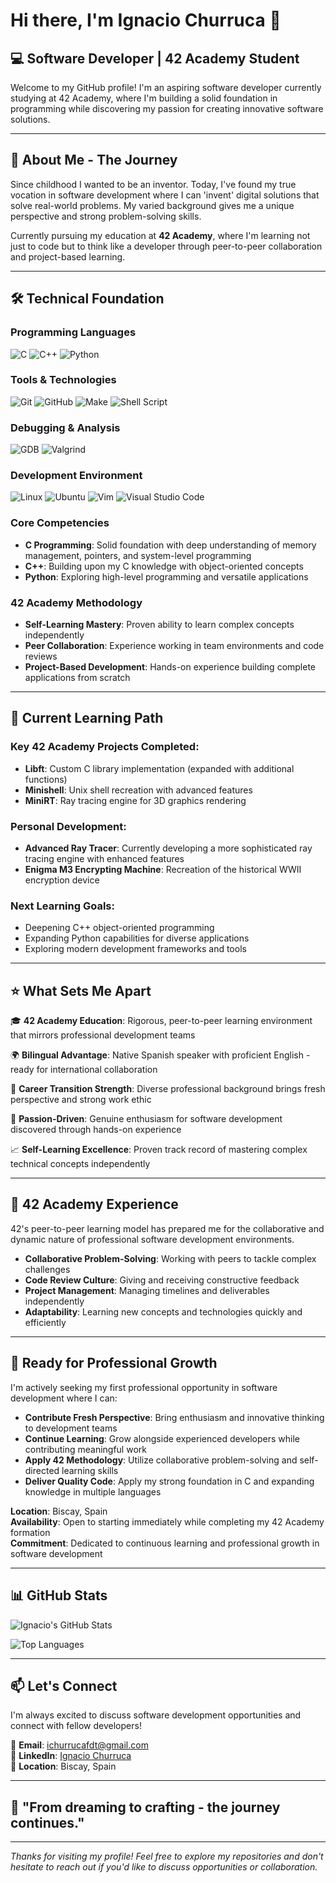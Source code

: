 # Hi there, I'm Ignacio Churruca 👋

## 💻 Software Developer | 42 Academy Student

Welcome to my GitHub profile! I'm an aspiring software developer currently studying at 42 Academy, where I'm building a solid foundation in programming while discovering my passion for creating innovative software solutions.

---

## 🚀 About Me - The Journey

Since childhood I wanted to be an inventor. Today, I've found my true vocation in software development where I can 'invent' digital solutions that solve real-world problems. My varied background gives me a unique perspective and strong problem-solving skills.

Currently pursuing my education at **42 Academy**, where I'm learning not just to code but to think like a developer through peer-to-peer collaboration and project-based learning.

---

## 🛠️ Technical Foundation

### Programming Languages
![C](https://img.shields.io/badge/c-%2300599C.svg?style=for-the-badge&logo=c&logoColor=white)
![C++](https://img.shields.io/badge/c++-%2300599C.svg?style=for-the-badge&logo=c%2B%2B&logoColor=white)
![Python](https://img.shields.io/badge/python-3670A8?style=for-the-badge&logo=python&logoColor=ffdd54)

### Tools & Technologies
![Git](https://img.shields.io/badge/git-%23F05033.svg?style=for-the-badge&logo=git&logoColor=white)
![GitHub](https://img.shields.io/badge/github-%23121011.svg?style=for-the-badge&logo=github&logoColor=white)
![Make](https://img.shields.io/badge/Make-%23008FBA.svg?style=for-the-badge&logo=cmake&logoColor=white)
![Shell Script](https://img.shields.io/badge/shell_script-%23121011.svg?style=for-the-badge&logo=gnu-bash&logoColor=white)

### Debugging & Analysis
![GDB](https://img.shields.io/badge/GDB-3776AB?style=for-the-badge&logo=gnu&logoColor=white)
![Valgrind](https://img.shields.io/badge/Valgrind-FF6B6B?style=for-the-badge&logo=gnu&logoColor=white)

### Development Environment
![Linux](https://img.shields.io/badge/Linux-FCC624?style=for-the-badge&logo=linux&logoColor=black)
![Ubuntu](https://img.shields.io/badge/Ubuntu-E95420?style=for-the-badge&logo=ubuntu&logoColor=white)
![Vim](https://img.shields.io/badge/VIM-%2311AB00.svg?style=for-the-badge&logo=vim&logoColor=white)
![Visual Studio Code](https://img.shields.io/badge/Visual%20Studio%20Code-0078d4.svg?style=for-the-badge&logo=visual-studio-code&logoColor=white)

### Core Competencies
- **C Programming**: Solid foundation with deep understanding of memory management, pointers, and system-level programming
- **C++**: Building upon my C knowledge with object-oriented concepts
- **Python**: Exploring high-level programming and versatile applications

### 42 Academy Methodology
- **Self-Learning Mastery**: Proven ability to learn complex concepts independently
- **Peer Collaboration**: Experience working in team environments and code reviews
- **Project-Based Development**: Hands-on experience building complete applications from scratch

---

## 🎯 Current Learning Path

### Key 42 Academy Projects Completed:
- **Libft**: Custom C library implementation (expanded with additional functions)
- **Minishell**: Unix shell recreation with advanced features
- **MiniRT**: Ray tracing engine for 3D graphics rendering

### Personal Development:
- **Advanced Ray Tracer**: Currently developing a more sophisticated ray tracing engine with enhanced features
- **Enigma M3 Encrypting Machine**: Recreation of the historical WWII encryption device

### Next Learning Goals:
- Deepening C++ object-oriented programming
- Expanding Python capabilities for diverse applications
- Exploring modern development frameworks and tools

---

## ⭐ What Sets Me Apart

🎓 **42 Academy Education**: Rigorous, peer-to-peer learning environment that mirrors professional development teams

🌍 **Bilingual Advantage**: Native Spanish speaker with proficient English - ready for international collaboration

🔄 **Career Transition Strength**: Diverse professional background brings fresh perspective and strong work ethic

🚀 **Passion-Driven**: Genuine enthusiasm for software development discovered through hands-on experience

📈 **Self-Learning Excellence**: Proven track record of mastering complex technical concepts independently

---

## 🏫 42 Academy Experience

42's peer-to-peer learning model has prepared me for the collaborative and dynamic nature of professional software development environments.

- **Collaborative Problem-Solving**: Working with peers to tackle complex challenges
- **Code Review Culture**: Giving and receiving constructive feedback
- **Project Management**: Managing timelines and deliverables independently
- **Adaptability**: Learning new concepts and technologies quickly and efficiently

---

## 💼 Ready for Professional Growth

I'm actively seeking my first professional opportunity in software development where I can:

- **Contribute Fresh Perspective**: Bring enthusiasm and innovative thinking to development teams
- **Continue Learning**: Grow alongside experienced developers while contributing meaningful work
- **Apply 42 Methodology**: Utilize collaborative problem-solving and self-directed learning skills
- **Deliver Quality Code**: Apply my strong foundation in C and expanding knowledge in multiple languages

**Location**: Biscay, Spain  
**Availability**: Open to starting immediately while completing my 42 Academy formation  
**Commitment**: Dedicated to continuous learning and professional growth in software development

---

## 📊 GitHub Stats

![Ignacio's GitHub Stats](https://github-readme-stats.vercel.app/api?username=Chukrut-181&show_icons=true&theme=dark&count_private=true)

![Top Languages](https://github-readme-stats.vercel.app/api/top-langs/?username=Chukrut-181&layout=compact&theme=dark)

---

## 📫 Let's Connect

I'm always excited to discuss software development opportunities and connect with fellow developers!

📧 **Email**: ichurrucafdt@gmail.com  
💼 **LinkedIn**: [Ignacio Churruca](https://www.linkedin.com/in/ignacio-churruca)  
📍 **Location**: Biscay, Spain

---

## 🎯 "From dreaming to crafting  - the journey continues."

---

*Thanks for visiting my profile! Feel free to explore my repositories and don't hesitate to reach out if you'd like to discuss opportunities or collaboration.*
